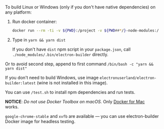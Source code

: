 To build Linux or Windows (only if you don't have native dependencies) on any platform:

1. Run docker container:

   ```sh
   docker run --rm -ti -v ${PWD}:/project -v ${PWD##*/}-node-modules:/project/node_modules -v ~/.cache/electron:/root/.cache/electron ~/.cache/electron-builder:/root/.cache/electron-builder electronuserland/electron-builder:wine
   ```
   
2. Type in `yarn && yarn dist`
   
   If you don't have `dist` npm script in your `package.json`, call `./node_modules/.bin/electron-builder` directly.

Or to avoid second step, append to first command `/bin/bash -c "yarn && yarn dist"`

If you don't need to build Windows, use image `electronuserland/electron-builder:latest` (wine is not installed in this image).

You can use `/test.sh` to install npm dependencies and run tests.

**NOTICE**: _Do not use Docker Toolbox on macOS._ Only [Docker for Mac](https://docs.docker.com/engine/installation/mac/#/docker-for-mac) works.

`google-chrome-stable` and `xvfb` are available — you can use electron-builder Docker image for headless testing.